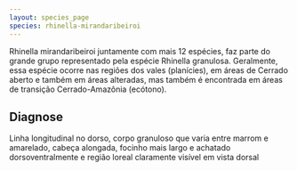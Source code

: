 ```yaml
---
layout: species_page
species: rhinella-mirandaribeiroi
---
```


Rhinella mirandaribeiroi juntamente com mais 12 espécies, faz parte do grande grupo representado pela espécie Rhinella granulosa. Geralmente, essa espécie ocorre nas regiões dos vales (planícies), em áreas de Cerrado aberto e também em áreas alteradas, mas também é encontrada em áreas de transição Cerrado-Amazônia (ecótono).


## Diagnose
Linha longitudinal no dorso, corpo granuloso que varia entre marrom e amarelado, cabeça alongada, focinho mais largo e achatado dorsoventralmente e região loreal claramente visível em vista dorsal

